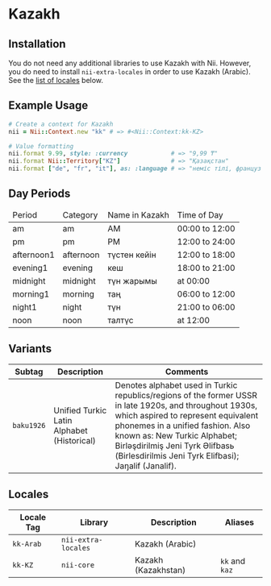 <!-- This file has been generated. Source: languages/_template.md.erb -->

# Kazakh

## Installation

You do not need any additional libraries to use Kazakh with Nii.
However, you do need to install `nii-extra-locales` in order to use Kazakh (Arabic).
See the [list of locales](#locales) below.

## Example Usage

``` ruby
# Create a context for Kazakh
nii = Nii::Context.new "kk" # => #<Nii::Context:kk-KZ>

# Value formatting
nii.format 9.99, style: :currency            # => "9,99 ₸"
nii.format Nii::Territory["KZ"]              # => "Қазақстан"
nii.format ["de", "fr", "it"], as: :language # => "неміс тілі, француз тілі, итальян тілі"
```

## Day Periods


<table>
  <thead>
    <tr>
      <td>Period</td>
      <td>Category</td>
      <td>Name in Kazakh</td>
      <td>Time of Day</td>
    </tr>
  </thead>
  <tbody>
    <tr>
      <td>am</td>
      <td>am</td>
      <td>AM</td>
      <td>00:00 to 12:00</td>
    </tr>
    <tr>
      <td>pm</td>
      <td>pm</td>
      <td>PM</td>
      <td>12:00 to 24:00</td>
    </tr>
    <tr>
      <td>afternoon1</td>
      <td>afternoon</td>
      <td>түстен кейін</td>
      <td>12:00 to 18:00</td>
    </tr>
    <tr>
      <td>evening1</td>
      <td>evening</td>
      <td>кеш</td>
      <td>18:00 to 21:00</td>
    </tr>
    <tr>
      <td>midnight</td>
      <td>midnight</td>
      <td>түн жарымы</td>
      <td>at 00:00</td>
    </tr>
    <tr>
      <td>morning1</td>
      <td>morning</td>
      <td>таң</td>
      <td>06:00 to 12:00</td>
    </tr>
    <tr>
      <td>night1</td>
      <td>night</td>
      <td>түн</td>
      <td>21:00 to 06:00</td>
    </tr>
    <tr>
      <td>noon</td>
      <td>noon</td>
      <td>талтүс</td>
      <td>at 12:00</td>
    </tr>
  </tbody>
</table>


## Variants

<table>
  <thead>
    <tr>
      <th>Subtag</th>
      <th>Description</th>
      <th>Comments</th>
    </tr>
  </thead>
  <tbody>
    <tr>
      <td><code>baku1926</code></td>
      <td>Unified Turkic Latin Alphabet (Historical)</td>
      <td>Denotes alphabet used in Turkic republics/regions of the former USSR in late 1920s, and throughout 1930s, which aspired to represent equivalent phonemes in a unified fashion. Also known as: New Turkic Alphabet; Birlәşdirilmiş Jeni Tyrk Әlifbasь (Birlesdirilmis Jeni Tyrk Elifbasi); Jaŋalif (Janalif).</td>
    </tr>
  </tbody>
</table>

## Locales

<table>
  <thead>
    <tr>
      <th>Locale Tag</th>
      <th>Library</th>
      <th>Description</th>
      <th>Aliases</th>
    </tr>
  </thead>
  <tbody>
    <tr>
      <td><code>kk-Arab</code></td>
      <td><code>nii-extra-locales</code></td>
      <td>Kazakh (Arabic)</td>
      <td></td>
    </tr>
    <tr>
      <td><code>kk-KZ</code></td>
      <td><code>nii-core</code></td>
      <td>Kazakh (Kazakhstan)</td>
      <td><code>kk</code> and <code>kaz</code></td>
    </tr>
  </tbody>
</table>

